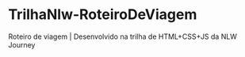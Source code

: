 # TrilhaNlw-RoteiroDeViagem
Roteiro de viagem | Desenvolvido na trilha de HTML+CSS+JS da NLW Journey
